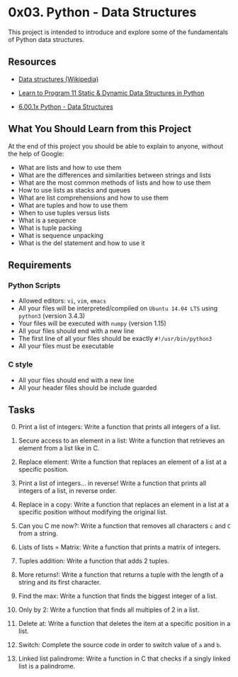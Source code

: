 # 0x03. Python - Data Structures

This project is intended to introduce and explore some of the fundamentals of Python data structures.

## Resources
* [Data structures (Wikipedia)](https://en.wikipedia.org/wiki/Data_structure)

* [Learn to Program 11 Static & Dynamic Data Structures in Python](https://www.educative.io/courses/learn-to-program-11-data-structures-in-python)

* [6.00.1x Python - Data Structures](https://www.edx.org/course/introduction-computer-science-mitx-6-00-1x-11)

## What You Should Learn from this Project
At the end of this project you should be able to explain to anyone, without the help of Google:

* What are lists and how to use them
* What are the differences and similarities between strings and lists
* What are the most common methods of lists and how to use them
* How to use lists as stacks and queues
* What are list comprehensions and how to use them
* What are tuples and how to use them
* When to use tuples versus lists
* What is a sequence
* What is tuple packing
* What is sequence unpacking
* What is the del statement and how to use it

## Requirements
### Python Scripts
* Allowed editors: `vi`, `vim`, `emacs`
* All your files will be interpreted/compiled on `Ubuntu 14.04 LTS` using `python3` (version 3.4.3)
* Your files will be executed with `numpy` (version 1.15)
* All your files should end with a new line
* The first line of all your files should be exactly `#!/usr/bin/python3`
* All your files must be executable

### C style
* All your files should end with a new line
* All your header files should be include guarded

## Tasks

0. Print a list of integers: Write a function that prints all integers of a list.

1. Secure access to an element in a list: Write a function that retrieves an element from a list like in C.

2. Replace element: Write a function that replaces an element of a list at a specific position.

3. Print a list of integers... in reverse! Write a function that prints all integers of a list, in reverse order.

4. Replace in a copy: Write a function that replaces an element in a list 
at a specific position without modifying the original list.

5. Can you C me now?: Write a function that removes all characters `c` and `C` from a string.

6. Lists of lists = Matrix: Write a function that prints a matrix of integers.

7. Tuples addition: Write a function that adds 2 tuples.

8. More returns!: Write a function that returns a tuple with the length of a string and its first character.

9. Find the max: Write a function that finds the biggest integer of a list.

10. Only by 2: Write a function that finds all multiples of 2 in a list.

11. Delete at: Write a function that deletes the item at a specific position in a list.

12. Switch: Complete the source code in order to switch value of `a` and `b`.

13. Linked list palindrome: Write a function in C that checks if a singly linked list is a palindrome.
